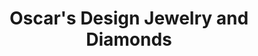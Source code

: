 ---
title: "Oscar's Design Jewelry and Diamonds"
url: /los-angeles/oscars-design-jewelry-and-diamonds/
shop: Schmuck
---